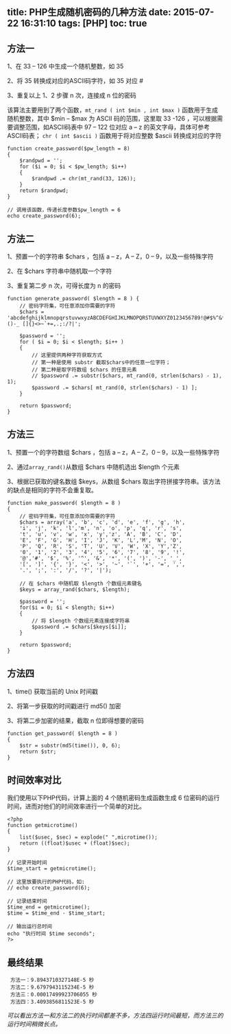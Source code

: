 title: PHP生成随机密码的几种方法
date: 2015-07-22 16:31:10
tags: [PHP]
toc: true
---

## 方法一

 1、在 33 – 126 中生成一个随机整数，如 35

 2、将 35 转换成对应的ASCII码字符，如 35 对应 #

 3、重复以上 1、2 步骤 n 次，连接成 n 位的密码

该算法主要用到了两个函数，`mt_rand ( int $min , int $max )` 函数用于生成随机整数，其中 $min – $max 为 ASCII 码的范围，<!-- more -->这里取 33 -126 ，可以根据需要调整范围，如ASCII码表中 97 – 122 位对应 a – z 的英文字母，具体可参考 ASCII码表； `chr ( int $ascii )` 函数用于将对应整数 $ascii 转换成对应的字符

	function create_password($pw_length = 8)
	{
    	$randpwd = '';
    	for ($i = 0; $i < $pw_length; $i++) 
    	{
        	$randpwd .= chr(mt_rand(33, 126));
    	}
    	return $randpwd;
	}

	// 调用该函数，传递长度参数$pw_length = 6
	echo create_password(6);

## 方法二

1、预置一个的字符串 $chars ，包括 a – z，A – Z，0 – 9，以及一些特殊字符

2、在 $chars 字符串中随机取一个字符

3、重复第二步 n 次，可得长度为 n 的密码

	function generate_password( $length = 8 ) {
    	// 密码字符集，可任意添加你需要的字符
    	$chars = 'abcdefghijklmnopqrstuvwxyzABCDEFGHIJKLMNOPQRSTUVWXYZ0123456789!@#$%^&*()-_ []{}<>~`+=,.;:/?|';

    	$password = '';
    	for ( $i = 0; $i < $length; $i++ ) 
    	{
        	// 这里提供两种字符获取方式
        	// 第一种是使用 substr 截取$chars中的任意一位字符；
        	// 第二种是取字符数组 $chars 的任意元素
        	// $password .= substr($chars, mt_rand(0, strlen($chars) - 1), 1);
        	$password .= $chars[ mt_rand(0, strlen($chars) - 1) ];
    	}

    	return $password;
	}

## 方法三

1、预置一个的字符数组 $chars ，包括 a – z，A – Z，0 – 9，以及一些特殊字符

2、通过`array_rand()`从数组 $chars 中随机选出 $length 个元素

3、根据已获取的键名数组 $keys，从数组 $chars 取出字符拼接字符串。该方法的缺点是相同的字符不会重复取。

	function make_password( $length = 8 )
	{
    	// 密码字符集，可任意添加你需要的字符
    	$chars = array('a', 'b', 'c', 'd', 'e', 'f', 'g', 'h', 
    	'i', 'j', 'k', 'l','m', 'n', 'o', 'p', 'q', 'r', 's', 
    	't', 'u', 'v', 'w', 'x', 'y','z', 'A', 'B', 'C', 'D', 
    	'E', 'F', 'G', 'H', 'I', 'J', 'K', 'L','M', 'N', 'O', 
    	'P', 'Q', 'R', 'S', 'T', 'U', 'V', 'W', 'X', 'Y','Z', 
    	'0', '1', '2', '3', '4', '5', '6', '7', '8', '9', '!', 
    	'@','#', '$', '%', '^', '&', '*', '(', ')', '-', '_', 
    	'[', ']', '{', '}', '<', '>', '~', '`', '+', '=', ',', 
    	'.', ';', ':', '/', '?', '|');

    	// 在 $chars 中随机取 $length 个数组元素键名
    	$keys = array_rand($chars, $length); 

    	$password = '';
    	for($i = 0; $i < $length; $i++)
    	{
        	// 将 $length 个数组元素连接成字符串
        	$password .= $chars[$keys[$i]];
    	}

    	return $password;
	}

## 方法四

 1、time() 获取当前的 Unix 时间戳

 2、将第一步获取的时间戳进行 md5() 加密

 3、将第二步加密的结果，截取 n 位即得想要的密码

	function get_password( $length = 8 ) 
	{
    	$str = substr(md5(time()), 0, 6);
    	return $str;
	}

## 时间效率对比

我们使用以下PHP代码，计算上面的 4 个随机密码生成函数生成 6 位密码的运行时间，进而对他们的时间效率进行一个简单的对比。

	<?php
	function getmicrotime()
	{
    	list($usec, $sec) = explode(" ",microtime());
    	return ((float)$usec + (float)$sec);
	}
 
	// 记录开始时间
	$time_start = getmicrotime();
    
	// 这里放要执行的PHP代码，如:
	// echo create_password(6);
 
	// 记录结束时间
	$time_end = getmicrotime();
	$time = $time_end - $time_start;

 	// 输出运行总时间 
	echo "执行时间 $time seconds";
	?>

## 最终结果

	 方法一：9.8943710327148E-5 秒
     方法二：9.6797943115234E-5 秒
     方法三：0.00017499923706055 秒
     方法四：3.4093856811523E-5 秒

*可以看出方法一和方法二的执行时间都差不多，方法四运行时间最短，而方法三的运行时间稍微长点。*